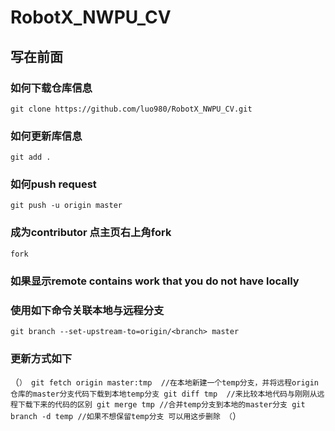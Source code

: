 # RobotX_NWPU_CV

## 写在前面

### 如何下载仓库信息
`git clone https://github.com/luo980/RobotX_NWPU_CV.git`

### 如何更新库信息
`git add .`

### 如何push request
`git push -u origin master`

### 成为contributor 点主页右上角fork
`fork`

### 如果显示remote contains work that you do not have locally
### 使用如下命令关联本地与远程分支
`git branch --set-upstream-to=origin/<branch> master`

### 更新方式如下
（```）
git fetch origin master:tmp 
//在本地新建一个temp分支，并将远程origin仓库的master分支代码下载到本地temp分支
git diff tmp 
//来比较本地代码与刚刚从远程下载下来的代码的区别
git merge tmp
//合并temp分支到本地的master分支
git branch -d temp
//如果不想保留temp分支 可以用这步删除
（```）
